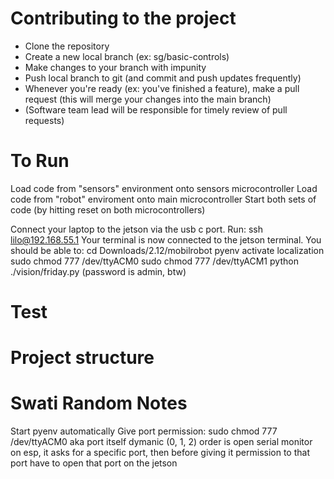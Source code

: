 # Contributing to the project

* Clone the repository
* Create a new local branch (ex: sg/basic-controls)
* Make changes to your branch with impunity
* Push local branch to git (and commit and push updates frequently)
* Whenever you're ready (ex: you've finished a feature), make a pull request (this will merge your changes into the main branch)
* (Software team lead will be responsible for timely review of pull requests)

# To Run

Load code from "sensors" environment onto sensors microcontroller
Load code from "robot" enviroment onto main microcontroller
Start both sets of code (by hitting reset on both microcontrollers)

Connect your laptop to the jetson via the usb c port. Run:
ssh lilo@192.168.55.1
Your terminal is now connected to the jetson terminal. You should be able to:
cd Downloads/2.12/mobilrobot
pyenv activate localization
sudo chmod 777 /dev/ttyACM0 
sudo chmod 777 /dev/ttyACM1
python ./vision/friday.py
(password is admin, btw)

# Test

# Project structure

# Swati Random Notes

Start pyenv automatically
Give port permission: sudo chmod 777 /dev/ttyACM0
aka port itself dymanic (0, 1, 2)
order is open serial monitor on esp, it asks for a specific port, then before giving it permission to that port have to open that port on the jetson 
